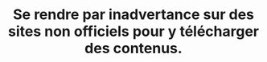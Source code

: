 ---
categories: category-qslMSCVTTV92h34Rc_GNK
definitions:
- definition-ATdO7iwQXxbXJKrjprMQJ
- definition-g1Eg63B8IHESTScdjVOs0
- definition-B-wRGiO_15xtlfl4ZTa2Q
- definition-TcsXuNslfLLcnhbEFaY3q
goodPractices:
- good-practice-hPqgHInYizkOyYWVR9jHa
risks:
- Télécharger une contrefaçon d’un logiciel contenant un virus informatique.
title: Se rendre par inadvertance sur des sites non officiels pour y télécharger des
  contenus.
uuid: vulnerability-Ew6dK7xmh6H72HKGgkAAh
visibleInCms: true
---